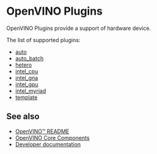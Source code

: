 # OpenVINO Plugins

OpenVINO Plugins provide a support of hardware device.

The list of supported plugins:

 * [auto](./plugins/auto)
 * [auto_batch](./plugins/auto_batch)
 * [hetero](./plugins/hetero)
 * [intel_cpu](./plugins/intel_cpu)
 * [intel_gna](./plugins/intel_gna)
 * [intel_gpu](./plugins/intel_gpu)
 * [intel_myriad](./plugins/intel_myriad)
 * [template](./plugins/template)

## See also
 * [OpenVINO™ README](../../README.md)
 * [OpenVINO Core Components](../README.md)
 * [Developer documentation](../../docs/dev/index.md)
